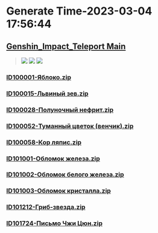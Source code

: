 # Generate Time-2023-03-04 17:56:44

## [Genshin_Impact_Teleport Main](https://github.com/Sam5440/Genshin_Impact_Teleport)

>![](https://komarev.com/ghpvc/?username=done439)
>![](https://komarev.com/ghpvc/?username=done438)
>![](https://komarev.com/ghpvc/?username=done437)

### [ID100001-Яблоко.zip](https://raw.githubusercontent.com/Sam5440/Genshin_Impact_Teleport/download/AutoGeneratePoint/Points%28Raw%29%5Bcn-en-ru%5D/ru-ru/Item/ID6-%D0%A0%D0%B0%D0%B7%D0%BB%D0%BE%D0%BC/ID100001-%D0%AF%D0%B1%D0%BB%D0%BE%D0%BA%D0%BE.zip)

### [ID100015-Львиный зев.zip](https://raw.githubusercontent.com/Sam5440/Genshin_Impact_Teleport/download/AutoGeneratePoint/Points%28Raw%29%5Bcn-en-ru%5D/ru-ru/Item/ID6-%D0%A0%D0%B0%D0%B7%D0%BB%D0%BE%D0%BC/ID100015-%D0%9B%D1%8C%D0%B2%D0%B8%D0%BD%D1%8B%D0%B9%20%D0%B7%D0%B5%D0%B2.zip)

### [ID100028-Полуночный нефрит.zip](https://raw.githubusercontent.com/Sam5440/Genshin_Impact_Teleport/download/AutoGeneratePoint/Points%28Raw%29%5Bcn-en-ru%5D/ru-ru/Item/ID6-%D0%A0%D0%B0%D0%B7%D0%BB%D0%BE%D0%BC/ID100028-%D0%9F%D0%BE%D0%BB%D1%83%D0%BD%D0%BE%D1%87%D0%BD%D1%8B%D0%B9%20%D0%BD%D0%B5%D1%84%D1%80%D0%B8%D1%82.zip)

### [ID100052-Туманный цветок (венчик).zip](https://raw.githubusercontent.com/Sam5440/Genshin_Impact_Teleport/download/AutoGeneratePoint/Points%28Raw%29%5Bcn-en-ru%5D/ru-ru/Item/ID6-%D0%A0%D0%B0%D0%B7%D0%BB%D0%BE%D0%BC/ID100052-%D0%A2%D1%83%D0%BC%D0%B0%D0%BD%D0%BD%D1%8B%D0%B9%20%D1%86%D0%B2%D0%B5%D1%82%D0%BE%D0%BA%20%28%D0%B2%D0%B5%D0%BD%D1%87%D0%B8%D0%BA%29.zip)

### [ID100058-Кор ляпис.zip](https://raw.githubusercontent.com/Sam5440/Genshin_Impact_Teleport/download/AutoGeneratePoint/Points%28Raw%29%5Bcn-en-ru%5D/ru-ru/Item/ID6-%D0%A0%D0%B0%D0%B7%D0%BB%D0%BE%D0%BC/ID100058-%D0%9A%D0%BE%D1%80%20%D0%BB%D1%8F%D0%BF%D0%B8%D1%81.zip)

### [ID101001-Обломок железа.zip](https://raw.githubusercontent.com/Sam5440/Genshin_Impact_Teleport/download/AutoGeneratePoint/Points%28Raw%29%5Bcn-en-ru%5D/ru-ru/Item/ID6-%D0%A0%D0%B0%D0%B7%D0%BB%D0%BE%D0%BC/ID101001-%D0%9E%D0%B1%D0%BB%D0%BE%D0%BC%D0%BE%D0%BA%20%D0%B6%D0%B5%D0%BB%D0%B5%D0%B7%D0%B0.zip)

### [ID101002-Обломок белого железа.zip](https://raw.githubusercontent.com/Sam5440/Genshin_Impact_Teleport/download/AutoGeneratePoint/Points%28Raw%29%5Bcn-en-ru%5D/ru-ru/Item/ID6-%D0%A0%D0%B0%D0%B7%D0%BB%D0%BE%D0%BC/ID101002-%D0%9E%D0%B1%D0%BB%D0%BE%D0%BC%D0%BE%D0%BA%20%D0%B1%D0%B5%D0%BB%D0%BE%D0%B3%D0%BE%20%D0%B6%D0%B5%D0%BB%D0%B5%D0%B7%D0%B0.zip)

### [ID101003-Обломок кристалла.zip](https://raw.githubusercontent.com/Sam5440/Genshin_Impact_Teleport/download/AutoGeneratePoint/Points%28Raw%29%5Bcn-en-ru%5D/ru-ru/Item/ID6-%D0%A0%D0%B0%D0%B7%D0%BB%D0%BE%D0%BC/ID101003-%D0%9E%D0%B1%D0%BB%D0%BE%D0%BC%D0%BE%D0%BA%20%D0%BA%D1%80%D0%B8%D1%81%D1%82%D0%B0%D0%BB%D0%BB%D0%B0.zip)

### [ID101212-Гриб-звезда.zip](https://raw.githubusercontent.com/Sam5440/Genshin_Impact_Teleport/download/AutoGeneratePoint/Points%28Raw%29%5Bcn-en-ru%5D/ru-ru/Item/ID6-%D0%A0%D0%B0%D0%B7%D0%BB%D0%BE%D0%BC/ID101212-%D0%93%D1%80%D0%B8%D0%B1-%D0%B7%D0%B2%D0%B5%D0%B7%D0%B4%D0%B0.zip)

### [ID101724-Письмо Чжи Цюн.zip](https://raw.githubusercontent.com/Sam5440/Genshin_Impact_Teleport/download/AutoGeneratePoint/Points%28Raw%29%5Bcn-en-ru%5D/ru-ru/Item/ID6-%D0%A0%D0%B0%D0%B7%D0%BB%D0%BE%D0%BC/ID101724-%D0%9F%D0%B8%D1%81%D1%8C%D0%BC%D0%BE%20%D0%A7%D0%B6%D0%B8%20%D0%A6%D1%8E%D0%BD.zip)

